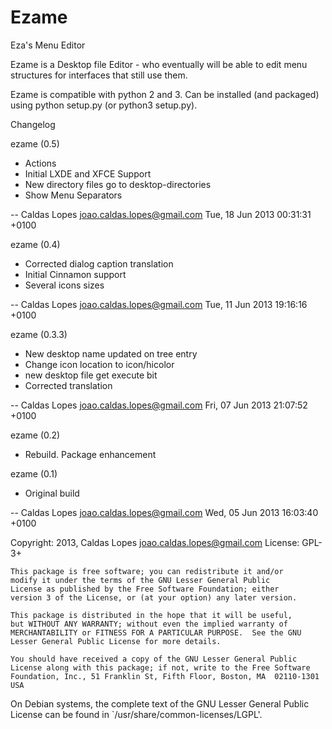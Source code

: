 Ezame
=====

Eza's Menu Editor

Ezame is a Desktop file Editor - who eventually will be able to edit menu structures for interfaces that still use them.

Ezame is compatible with python 2 and 3. Can be installed (and packaged) using python setup.py (or python3 setup.py).


Changelog

ezame (0.5)

  * Actions
  * Initial LXDE and XFCE Support 
  * New directory files go to desktop-directories
  * Show Menu Separators

 -- Caldas Lopes <joao.caldas.lopes@gmail.com>  Tue, 18 Jun 2013 00:31:31 +0100

ezame (0.4)

  * Corrected dialog caption translation
  * Initial Cinnamon support
  * Several icons sizes

 -- Caldas Lopes <joao.caldas.lopes@gmail.com>  Tue, 11 Jun 2013 19:16:16 +0100

ezame (0.3.3)

  * New desktop name updated on tree entry
  * Change icon location to icon/hicolor
  * new desktop file get execute bit
  * Corrected translation

 -- Caldas Lopes <joao.caldas.lopes@gmail.com>  Fri, 07 Jun 2013 21:07:52 +0100

ezame (0.2)

  * Rebuild. Package enhancement

ezame (0.1)

  * Original build

 -- Caldas Lopes <joao.caldas.lopes@gmail.com>  Wed, 05 Jun 2013 16:03:40 +0100



Copyright: 2013, Caldas Lopes    <joao.caldas.lopes@gmail.com>
License: GPL-3+

    This package is free software; you can redistribute it and/or
    modify it under the terms of the GNU Lesser General Public
    License as published by the Free Software Foundation; either
    version 3 of the License, or (at your option) any later version.

    This package is distributed in the hope that it will be useful,
    but WITHOUT ANY WARRANTY; without even the implied warranty of
    MERCHANTABILITY or FITNESS FOR A PARTICULAR PURPOSE.  See the GNU
    Lesser General Public License for more details.

    You should have received a copy of the GNU Lesser General Public
    License along with this package; if not, write to the Free Software
    Foundation, Inc., 51 Franklin St, Fifth Floor, Boston, MA  02110-1301 USA

On Debian systems, the complete text of the GNU Lesser General
Public License can be found in `/usr/share/common-licenses/LGPL'.
